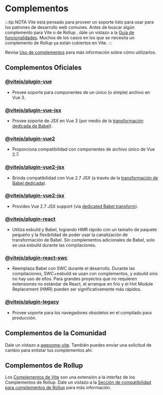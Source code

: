 # Complementos

:::tip NOTA
Vite está pensado para proveer un soporte listo para usar para los patrones de desarrollo web comunes. Antes de buscar algún complemento para Vite o de Rollup , dale un vistazo a la [Guía de funcionalidades](../guide/features.md). Muchos de los casos en los que se necesita un complemento de Rollup ya están cubiertos en Vite.
:::

Revisa [Uso de complementos](../guide/using-plugins.md) para más información sobre cómo utilizarlos.

## Complementos Oficiales

### [@vitejs/plugin-vue](https://github.com/vitejs/vite-plugin-vue/tree/main/packages/plugin-vue)

- Provee soporte para componentes de un único (o simple) archivo en Vue 3.

### [@vitejs/plugin-vue-jsx](https://github.com/vitejs/vite-plugin-vue/tree/main/packages/plugin-vue-jsx)

- Provee soporte de JSX en Vue 3 (por medio de la [transformación dedicada de Babel](https://github.com/vuejs/jsx-next)).

### [@vitejs/plugin-vue2](https://github.com/vitejs/vite-plugin-vue2)

- Proporciona compatibilidad con componentes de archivo único de Vue 2.7.

### [@vitejs/plugin-vue2-jsx](https://github.com/vitejs/vite-plugin-vue2-jsx)

- Brinda compatibilidad con Vue 2.7 JSX (a través de la [transformación de Babel dedicada](https://github.com/vuejs/jsx-vue2/)).

### [@vitejs/plugin-vue2-jsx](https://github.com/vitejs/vite-plugin-vue2-jsx)

- Provides Vue 2.7 JSX support (via [dedicated Babel transform](https://github.com/vuejs/jsx-vue2/)).

### [@vitejs/plugin-react](https://github.com/vitejs/vite-plugin-react/tree/main/packages/plugin-react)

- Utiliza esbuild y Babel, logrando HMR rápido con un tamaño de paquete pequeño y la flexibilidad de poder usar la canalización de transformación de Babel. Sin complementos adicionales de Babel, solo se usa esbuild durante las compilaciones.

### [@vitejs/plugin-react-swc](https://github.com/vitejs/vite-plugin-react-swc)

- Reemplaza Babel con SWC durante el desarrollo. Durante las compilaciones, SWC+esbuild se usan con complementos, y esbuild sino no hay uso de ellos. Para grandes proyectos que no requieren extensiones no estándar de React, el arranque en frío y el Hot Module Replacement (HMR) pueden ser significativamente más rápidos.

### [@vitejs/plugin-legacy](https://github.com/vitejs/vite/tree/main/packages/plugin-legacy)

- Provee soporte para los navegadores obsoletos en el compilado para producción.

## Complementos de la Comunidad

Dale un vistazo a [awesome-vite](https://github.com/vitejs/awesome-vite#plugins). También puedes enviar una solicitud de cambio para enlistar tus complementos ahí.

## Complementos de Rollup

Los [Complementos de Vite](../guide/api-plugin) son una extensión a la interfaz de los Complementos de Rollup. Dale un vistazo a la [Sección de compatibilidad para complementos de Rollup](../guide/api-plugin#compatibilidad-de-complementos-rollup) para más información.
